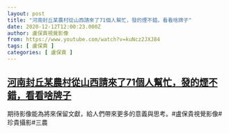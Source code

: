 ```yaml
---
layout: post
title: "河南封丘某農村從山西請來了71個人幫忙，發的煙不錯，看看啥牌子"
date: 2020-12-12T12:00:23.000Z
author: 盧保貴視覺影像
from: https://www.youtube.com/watch?v=kuNcz2JXJ84
tags: [ 盧保貴 ]
categories: [ 盧保貴 ]
---
```

<!--1607774423000-->
[河南封丘某農村從山西請來了71個人幫忙，發的煙不錯，看看啥牌子](https://www.youtube.com/watch?v=kuNcz2JXJ84)
------

<div>
期待影像能為將來保留文獻，給人們帶來更多的意義與思考。#盧保貴視覺影像#珍貴攝影#三農
</div>
